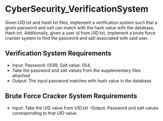 # CyberSecurity_VerificationSystem
Given UID.txt and Hash.txt files, implement a verification system such that a given password and salt can match with the hash value with the database, Hash.txt. Additionally, given a user id from UID.txt, implement a brute force cracker system to find the password and salt associated with said user.

## Verification System Requirements
- Input: Password: 0599, Salt value: 054,
 - Take the password and salt values from the supplementary files attached
- Output: The input password matches with hash value in the database.

## Brute Force Cracker System Requirements
- Input: Take the UID value from UID.txt
-Output: Password and salt values corresponding to that UID value.